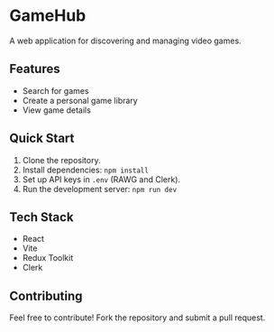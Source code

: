 # GameHub

A web application for discovering and managing video games.

## Features

- Search for games
- Create a personal game library
- View game details

## Quick Start

1. Clone the repository.
2. Install dependencies: `npm install`
3. Set up API keys in `.env` (RAWG and Clerk).
4. Run the development server: `npm run dev`

## Tech Stack

- React
- Vite
- Redux Toolkit
- Clerk

## Contributing

Feel free to contribute! Fork the repository and submit a pull request.
#
